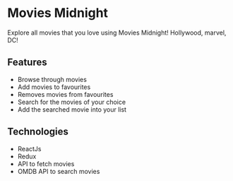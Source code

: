 # Movies Midnight

Explore all movies that you love using Movies Midnight!
Hollywood, marvel, DC! 

## Features
- Browse through movies
- Add movies to favourites
- Removes movies from favourites
- Search for the movies of your choice
- Add the searched movie into your list

## Technologies
- ReactJs
- Redux
- API to fetch movies
- OMDB API to search movies